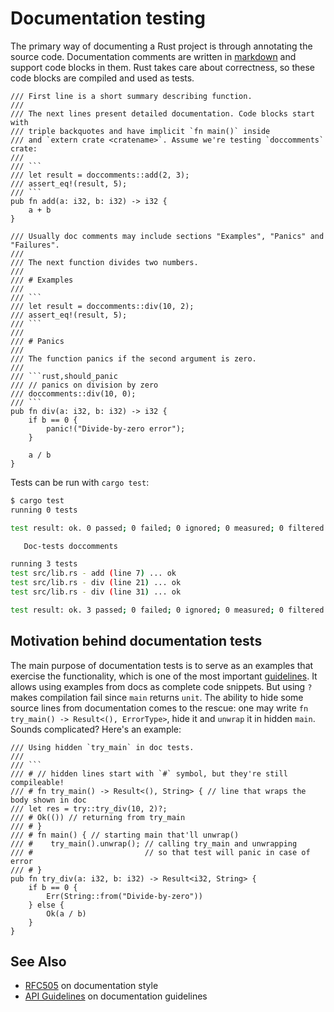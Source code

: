 # Documentation testing

The primary way of documenting a Rust project is through annotating the source
code. Documentation comments are written in [markdown] and support code
blocks in them. Rust takes care about correctness, so these code blocks are
compiled and used as tests.

```rust,ignore
/// First line is a short summary describing function.
///
/// The next lines present detailed documentation. Code blocks start with
/// triple backquotes and have implicit `fn main()` inside
/// and `extern crate <cratename>`. Assume we're testing `doccomments` crate:
///
/// ```
/// let result = doccomments::add(2, 3);
/// assert_eq!(result, 5);
/// ```
pub fn add(a: i32, b: i32) -> i32 {
    a + b
}

/// Usually doc comments may include sections "Examples", "Panics" and "Failures".
///
/// The next function divides two numbers.
///
/// # Examples
///
/// ```
/// let result = doccomments::div(10, 2);
/// assert_eq!(result, 5);
/// ```
///
/// # Panics
///
/// The function panics if the second argument is zero.
///
/// ```rust,should_panic
/// // panics on division by zero
/// doccomments::div(10, 0);
/// ```
pub fn div(a: i32, b: i32) -> i32 {
    if b == 0 {
        panic!("Divide-by-zero error");
    }

    a / b
}
```

Tests can be run with `cargo test`:

```bash
$ cargo test
running 0 tests

test result: ok. 0 passed; 0 failed; 0 ignored; 0 measured; 0 filtered out

   Doc-tests doccomments

running 3 tests
test src/lib.rs - add (line 7) ... ok
test src/lib.rs - div (line 21) ... ok
test src/lib.rs - div (line 31) ... ok

test result: ok. 3 passed; 0 failed; 0 ignored; 0 measured; 0 filtered out
```

## Motivation behind documentation tests

The main purpose of documentation tests is to serve as an examples that exercise
the functionality, which is one of the most important
[guidelines][question-instead-of-unwrap]. It allows using examples from docs as
complete code snippets. But using `?` makes compilation fail since `main`
returns `unit`. The ability to hide some source lines from documentation comes
to the rescue: one may write `fn try_main() -> Result<(), ErrorType>`, hide it and
`unwrap` it in hidden `main`. Sounds complicated? Here's an example:

```rust,ignore
/// Using hidden `try_main` in doc tests.
///
/// ```
/// # // hidden lines start with `#` symbol, but they're still compileable!
/// # fn try_main() -> Result<(), String> { // line that wraps the body shown in doc
/// let res = try::try_div(10, 2)?;
/// # Ok(()) // returning from try_main
/// # }
/// # fn main() { // starting main that'll unwrap()
/// #    try_main().unwrap(); // calling try_main and unwrapping
/// #                         // so that test will panic in case of error
/// # }
pub fn try_div(a: i32, b: i32) -> Result<i32, String> {
    if b == 0 {
        Err(String::from("Divide-by-zero"))
    } else {
        Ok(a / b)
    }
}
```

## See Also

* [RFC505][RFC505] on documentation style
* [API Guidelines][doc-nursery] on documentation guidelines

[doc-nursery]: https://rust-lang-nursery.github.io/api-guidelines/documentation.html
[markdown]: https://daringfireball.net/projects/markdown/
[RFC505]: https://github.com/rust-lang/rfcs/blob/master/text/0505-api-comment-conventions.md
[question-instead-of-unwrap]: https://rust-lang-nursery.github.io/api-guidelines/documentation.html#examples-use--not-try-not-unwrap-c-question-mark
